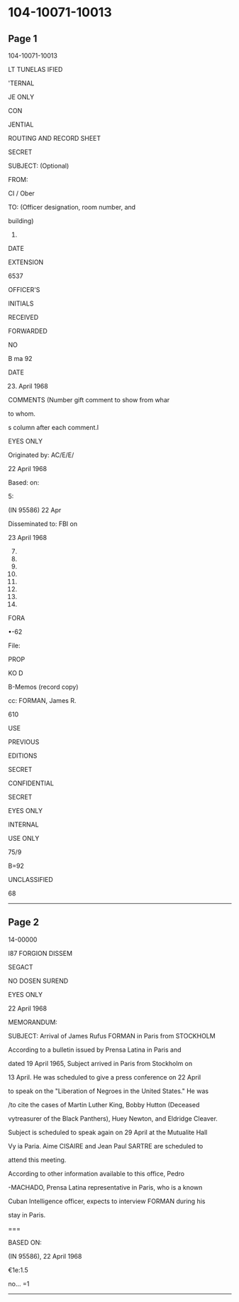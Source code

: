 # 104-10071-10013

## Page 1

104-10071-10013

LT TUNELAS IFIED

'TERNAL

JE ONLY

CON

JENTIAL

ROUTING AND RECORD SHEET

SECRET

SUBJECT: (Optional)

FROM:

CI / Ober

TO: (Officer designation, room number, and

building)

1.

DATE

EXTENSION

6537

OFFICER'S

INITIALS

RECEIVED

FORWARDED

NO

B ma 92

DATE

23. April 1968

COMMENTS (Number gift comment to show from whar

to whom.

s column after each comment.l

EYES ONLY

Originated by: AC/E/E/

22 April 1968

Based: on:

5:

(IN 95586) 22 Apr

Disseminated to: FBI on

23 April 1968

7.

9.

10.

11.

12.

13.

14.

15.

FORA

•-62

File:

PROP

KO D

B-Memos (record copy)

cc: FORMAN, James R.

610

USE

PREVIOUS

EDITIONS

SECRET

CONFIDENTIAL

SECRET

EYES ONLY

INTERNAL

USE ONLY

75/9

B=92

UNCLASSIFIED

68

---

## Page 2

14-00000

I87 FORGION DISSEM

SEGACT

NO DOSEN SUREND

EYES ONLY

22 April 1968

MEMORANDUM:

SUBJECT: Arrival of James Rufus FORMAN in Paris from STOCKHOLM

According to a bulletin issued by Prensa Latina in Paris and

dated 19 April 1965, Subject arrived in Paris from Stockholm on

13 April. He was scheduled to give a press conference on 22 April

to speak on the "Liberation of Negroes in the United States." He was

/to cite the cases of Martin Luther King, Bobby Hutton (Deceased

vytreasurer of the Black Panthers), Huey Newton, and Eldridge Cleaver.

Subject is scheduled to speak again on 29 April at the Mutualite Hall

Vy ia Paria. Aime CISAIRE and Jean Paul SARTRE are scheduled to

attend this meeting.

According to other information available to this office, Pedro

-MACHADO, Prensa Latina representative in Paris, who is a known

Cuban Intelligence officer, expects to interview FORMAN during his

stay in Paris.

===

BASED ON:

(IN 95586), 22 April 1968

€1e:1.5

no... =1

---


